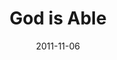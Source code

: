 ---
title: "God is Able"
speaker: "Tony Chon"
date: "2011-11-06"
sermonUrl: "//35.190.93.184/sermons/20111106_sunday_tony_chon_god_is_able.mp3"
---